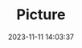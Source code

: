 ---
weight: 1
images:
- /images/edited/141.jpeg
title: Picture
date: 2023-11-11 14:03:37
tags:
- luminar
- work
---